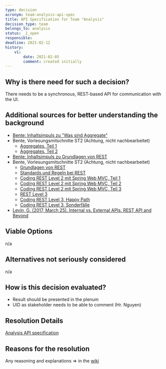 ```yaml
---
type: decision
acronym: team-analysis-api-spec
title: API Specification for Team "Analysis"  
decision_type: team
belongs_to: analysis
status: _1_open
responsible: 
deadline: 2021-02-12
history:
    v1:
        date: 2021-02-05
        comment: created initially
---
```


## Why is there need for such a decision?

There needs to be a synchronous, REST-based API for communication with the UI. 

## Additional sources for better understanding the background

* [Bente: Inhaltsimpuls zu "Was sind Aggregate"](https://ilias.th-koeln.de/goto.php?target=file_1807388_download&client_id=ILIAS_FH_Koeln)
* Bente, Vorlesungsmitschnitte ST2 (Achtung, nicht nachbearbeitet)
    * [Aggregates, Teil 1](https://vimeo.com/416975550)
    * [Aggregates, Teil 2](https://vimeo.com/416956143)
* [Bente: Inhaltsimpuls zu Grundlagen von REST](https://ilias.th-koeln.de/goto.php?target=file_1807406_download&client_id=ILIAS_FH_Koeln)
* Bente, Vorlesungsmitschnitte ST2 (Achtung, nicht nachbearbeitet)
    * [Grundlagen von REST](https://vimeo.com/420759314)
    * [Standards und Regeln bei REST](https://vimeo.com/422898267)
    * [Coding REST Level 2 mit Spring Web MVC, Teil 1](https://vimeo.com/423398203)
    * [Coding REST Level 2 mit Spring Web MVC, Teil 2](https://vimeo.com/424206761)
    * [Coding REST Level 2 mit Spring Web MVC, Teil 3](https://vimeo.com/427357342)
    * [REST Level 3](https://vimeo.com/429656995)
    * [Coding REST Level 3, Happy Path](https://vimeo.com/434306336)
    * [Coding REST Level 3, Sonderfälle](https://vimeo.com/438723246)
* [Levin, G. (2017, March 25). Internal vs. External APIs. REST API and Beyond](http://blog.restcase.com/internal-vs-external-apis/)

## Viable Options

n/a

## Alternatives not seriously considered

n/a

## How is this decision evaluated?

- Result should be presented in the plenum
- UID as stakeholder needs to be able to comment (Hr. Nguyen)

## Resolution Details

[Analysis API specification](https://github.com/EVATool/evatool-backend/wiki/Analysis-API-Specification)

## Reasons for the resolution

Any reasoning and explanations => in the [wiki](https://github.com/EVATool/evatool-backend/wiki/Analysis-API-Specification)
